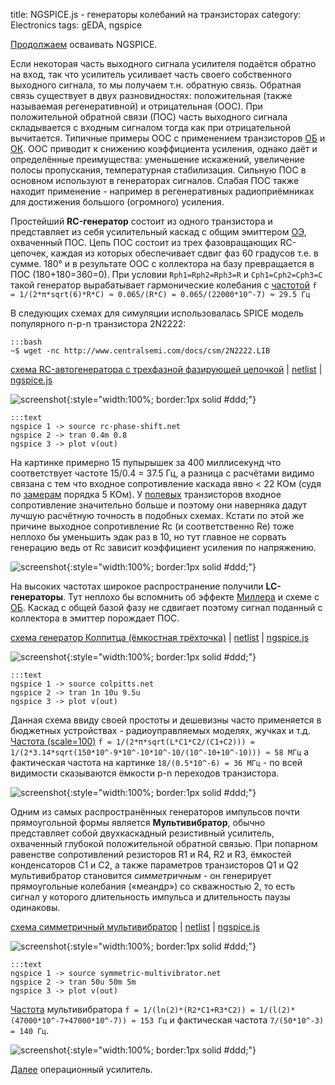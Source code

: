 title: NGSPICE.js - генераторы колебаний на транзисторах
category: Electronics
tags: gEDA, ngspice

[Продолжаем]({filename}../2016-10-28-ngspice-introduction/2016-10-28-ngspice-introduction.md) осваивать NGSPICE.

Если некоторая часть выходного сигнала усилителя подаётся обратно на вход, так что усилитель усиливает часть своего собственного выходного сигнала, то мы получаем т.н.  обратную связь. Обратная связь существует в двух разновидностях: положительная (также называемая регенеративной) и отрицательная (ООС). При положительной обратной связи (ПОС) часть выходного сигнала складывается с входным сигналом тогда как при отрицательной вычитается. Типичные примеры ООС с применением транзисторов [ОБ]({filename}../2016-11-10-bipolar-common-base/2016-11-10-bipolar-common-base.md) и [ОК]({filename}../2016-11-09-bipolar-common-collector/2016-11-09-bipolar-common-collector.md). ООС приводит к снижению коэффициента усиления, однако даёт и определённые преимущества: уменьшение искажений, увеличение полосы пропускания, температурная стабилизация. Сильную ПОС в основном используют в генераторах сигналов. Слабая ПОС также находит применение - например в регенеративных радиоприёмниках для достижения большого (огромного) усиления.

Простейший **RC-генератор** состоит из одного транзистора и представляет из себя усилительный каскад с общим эмиттером [ОЭ]({filename}../2016-11-07-bipolar-common-emitter/2016-11-07-bipolar-common-emitter.md), охваченный ПОС. Цепь ПОС состоит из трех фазовращающих RC-цепочек, каждая из которых обеспечивает сдвиг фаз 60 градусов т.е. в сумме. 180° и в результате ООС с коллектора на базу превращается в ПОС (180+180=360=0). При условии ```Rph1=Rph2=Rph3=R``` и ```Сph1=Сph2=Сph3=С```
такой генератор вырабатывает гармонические колебания с [частотой](https://bc.js.org/) ```f = 1/(2*π*sqrt(6)*R*C) ≈ 0.065/(R*C) = 0.065/(22000*10^-7) ≈ 29.5 Гц```

<!-- 
<a href="{attach}2N2222.LIB"></a>
-->

В следующих схемах для симуляции использовалась SPICE модель популярного n-p-n транзистора 2N2222:

    :::bash
    ~$ wget -nc http://www.centralsemi.com/docs/csm/2N2222.LIB

[схема RC-автогенератора с трехфазной фазирующей цепочкой]({attach}rc-phase-shift.sch) | [netlist]({attach}rc-phase-shift.net) | [ngspice.js](https://ngspice.js.org/?gist=af9112f7d9ce726eb2b2b6dfb8695a99)

![screenshot]({attach}show-img-rc-phase-shift.png){:style="width:100%; border:1px solid #ddd;"}

    :::text
    ngspice 1 -> source rc-phase-shift.net
    ngspice 2 -> tran 0.4m 0.8
    ngspice 3 -> plot v(out)

На картинке примерно 15 пупырышек за 400 миллисекунд что соответствует частоте 15/0.4 = 37.5 Гц, а разница с расчётами видимо связана с тем что входное сопротивление каскада явно < 22 КОм (судя по [замерам]({filename}../2016-11-07-bipolar-common-emitter/2016-11-07-bipolar-common-emitter.md) порядка 5 КОм). У [полевых]({filename}../2016-11-03-field-effect-transistor/2016-11-03-field-effect-transistor.md) транзисторов входное сопротивление значительно больше и поэтому они наверняка дадут лучшую расчётную точность в подобных схемах. Кстати по этой же причине выходное сопротивление Rc (и соответственно Re) тоже неплохо бы уменьшить эдак раз в 10, но тут главное не сорвать генерацию ведь от Rc зависит коэффициент усиления по напряжению.

![screenshot]({attach}rc-phase-shift-canvas.png){:style="width:100%; border:1px solid #ddd;"}

На высоких частотах широкое распространение получили **LC-генераторы**. Тут неплохо бы вспомнить об эффекте [Миллера]({filename}../2016-11-11-cascode-amplifier/2016-11-11-cascode-amplifier.md) и схеме с [ОБ]({filename}../2016-11-10-bipolar-common-base/2016-11-10-bipolar-common-base.md). Каскад с общей базой фазу не сдвигает поэтому сигнал поданный с коллектора в эмиттер порождает ПОС.

[схема генератор Колпитца (ёмкостная трёхточка)]({attach}colpitts.sch) | [netlist]({attach}colpitts.net) | [ngspice.js](https://ngspice.js.org/?gist=eaf8b585ee3ffbcdbe09f75d77bf4bca)

![screenshot]({attach}show-img-colpitts.png){:style="width:100%; border:1px solid #ddd;"}

    :::text
    ngspice 1 -> source colpitts.net
    ngspice 2 -> tran 1n 10u 9.5u
    ngspice 3 -> plot v(out)

Данная схема ввиду своей простоты и дешевизны часто применяется в бюджетных устройствах - радиоуправляемых моделях, жучках и т.д. [Частота (scale=100)](https://bc.js.org/) ```f = 1/(2*π*sqrt(L*C1*C2/(C1+C2))) = 1/(2*3.14*sqrt(150*10^-9*10^-10*10^-10/(10^-10+10^-10))) ≈ 58 МГц``` а фактическая частота на картинке ```18/(0.5*10^-6) = 36 МГц``` - по всей видимости сказываются ёмкости p-n переходов транзистора.

![screenshot]({attach}colpitts-canvas.png){:style="width:100%; border:1px solid #ddd;"}

Одним из самых распространённых генераторов импульсов почти прямоугольной формы является **Мультивибратор**, обычно представляет собой двухкаскадный резистивный усилитель, охваченный глубокой положительной обратной связью. При попарном равенстве сопротивлений резисторов R1 и R4, R2 и R3, ёмкостей конденсаторов C1 и C2, а также параметров транзисторов Q1 и Q2 мультивибратор становится *симметричным* - он генерирует прямоугольные колебания («меандр») со скважностью 2, то есть сигнал у которого длительность импульса и длительность паузы одинаковы.

[схема симметричный мультивибратор]({attach}symmetric-multivibrator.sch) | [netlist]({attach}symmetric-multivibrator.net) | [ngspice.js](https://ngspice.js.org/?gist=16c76d4430f3f30c74e6779da48d1bf9)

![screenshot]({attach}show-img-symmetric-multivibrator.png){:style="width:100%; border:1px solid #ddd;"}

    :::text
    ngspice 1 -> source symmetric-multivibrator.net
    ngspice 2 -> tran 50u 50m 5m
    ngspice 3 -> plot v(out)

[Частота](https://bc.js.org/) мультивибратора ```f = 1/(ln(2)*(R2*C1+R3*C2)) = 1/(l(2)*(47000*10^-7+47000*10^-7)) ≈ 153 Гц``` и фактическая частота ```7/(50*10^-3) = 140 Гц```.

![screenshot]({attach}symmetric-multivibrator-canvas.png){:style="width:100%; border:1px solid #ddd;"}

[Далее]({filename}../2016-11-18-op-amp-basics/2016-11-18-op-amp-basics.md) операционный усилитель.